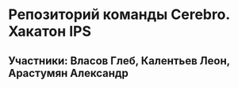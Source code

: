 # Репозиторий команды Cerebro. Хакатон IPS
## Участники: Власов Глеб, Калентьев Леон, Арастумян Александр
